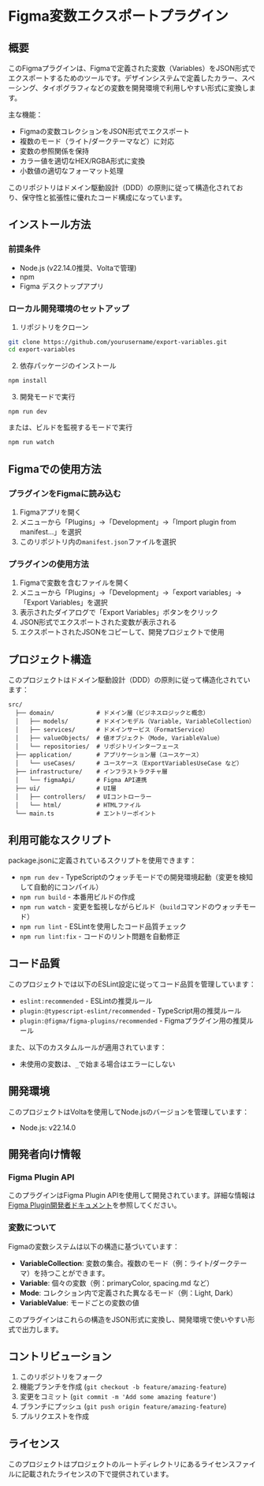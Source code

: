 # Figma変数エクスポートプラグイン

## 概要

このFigmaプラグインは、Figmaで定義された変数（Variables）をJSON形式でエクスポートするためのツールです。デザインシステムで定義したカラー、スペーシング、タイポグラフィなどの変数を開発環境で利用しやすい形式に変換します。

主な機能：
- Figmaの変数コレクションをJSON形式でエクスポート
- 複数のモード（ライト/ダークテーマなど）に対応
- 変数の参照関係を保持
- カラー値を適切なHEX/RGBA形式に変換
- 小数値の適切なフォーマット処理

このリポジトリはドメイン駆動設計（DDD）の原則に従って構造化されており、保守性と拡張性に優れたコード構成になっています。

## インストール方法

### 前提条件

- Node.js (v22.14.0推奨、Voltaで管理)
- npm
- Figma デスクトップアプリ

### ローカル開発環境のセットアップ

1. リポジトリをクローン

```bash
git clone https://github.com/yourusername/export-variables.git
cd export-variables
```

2. 依存パッケージのインストール

```bash
npm install
```

3. 開発モードで実行

```bash
npm run dev
```

または、ビルドを監視するモードで実行

```bash
npm run watch
```

## Figmaでの使用方法

### プラグインをFigmaに読み込む

1. Figmaアプリを開く
2. メニューから「Plugins」→「Development」→「Import plugin from manifest...」を選択
3. このリポジトリ内の`manifest.json`ファイルを選択

### プラグインの使用方法

1. Figmaで変数を含むファイルを開く
2. メニューから「Plugins」→「Development」→「export variables」→「Export Variables」を選択
3. 表示されたダイアログで「Export Variables」ボタンをクリック
4. JSON形式でエクスポートされた変数が表示される
5. エクスポートされたJSONをコピーして、開発プロジェクトで使用

## プロジェクト構造

このプロジェクトはドメイン駆動設計（DDD）の原則に従って構造化されています：

```
src/
  ├── domain/            # ドメイン層（ビジネスロジックと概念）
  │   ├── models/        # ドメインモデル（Variable, VariableCollection）
  │   ├── services/      # ドメインサービス（FormatService）
  │   ├── valueObjects/  # 値オブジェクト（Mode, VariableValue）
  │   └── repositories/  # リポジトリインターフェース
  ├── application/       # アプリケーション層（ユースケース）
  │   └── useCases/      # ユースケース（ExportVariablesUseCase など）
  ├── infrastructure/    # インフラストラクチャ層
  │   └── figmaApi/      # Figma API連携
  ├── ui/                # UI層
  │   ├── controllers/   # UIコントローラー
  │   └── html/          # HTMLファイル
  └── main.ts            # エントリーポイント
```

## 利用可能なスクリプト

package.jsonに定義されているスクリプトを使用できます：

- `npm run dev` - TypeScriptのウォッチモードでの開発環境起動（変更を検知して自動的にコンパイル）
- `npm run build` - 本番用ビルドの作成
- `npm run watch` - 変更を監視しながらビルド（`build`コマンドのウォッチモード）
- `npm run lint` - ESLintを使用したコード品質チェック
- `npm run lint:fix` - コードのリント問題を自動修正

## コード品質

このプロジェクトでは以下のESLint設定に従ってコード品質を管理しています：

- `eslint:recommended` - ESLintの推奨ルール
- `plugin:@typescript-eslint/recommended` - TypeScript用の推奨ルール
- `plugin:@figma/figma-plugins/recommended` - Figmaプラグイン用の推奨ルール

また、以下のカスタムルールが適用されています：
- 未使用の変数は、`_`で始まる場合はエラーにしない

## 開発環境

このプロジェクトはVoltaを使用してNode.jsのバージョンを管理しています：
- Node.js: v22.14.0

## 開発者向け情報

### Figma Plugin API

このプラグインはFigma Plugin APIを使用して開発されています。詳細な情報は[Figma Plugin開発者ドキュメント](https://www.figma.com/plugin-docs/)を参照してください。

### 変数について

Figmaの変数システムは以下の構造に基づいています：
- **VariableCollection**: 変数の集合。複数のモード（例：ライト/ダークテーマ）を持つことができます。
- **Variable**: 個々の変数（例：primaryColor, spacing.md など）
- **Mode**: コレクション内で定義された異なるモード（例：Light, Dark）
- **VariableValue**: モードごとの変数の値

このプラグインはこれらの構造をJSON形式に変換し、開発環境で使いやすい形式で出力します。

## コントリビューション

1. このリポジトリをフォーク
2. 機能ブランチを作成 (`git checkout -b feature/amazing-feature`)
3. 変更をコミット (`git commit -m 'Add some amazing feature'`)
4. ブランチにプッシュ (`git push origin feature/amazing-feature`)
5. プルリクエストを作成

## ライセンス

このプロジェクトはプロジェクトのルートディレクトリにあるライセンスファイルに記載されたライセンスの下で提供されています。
